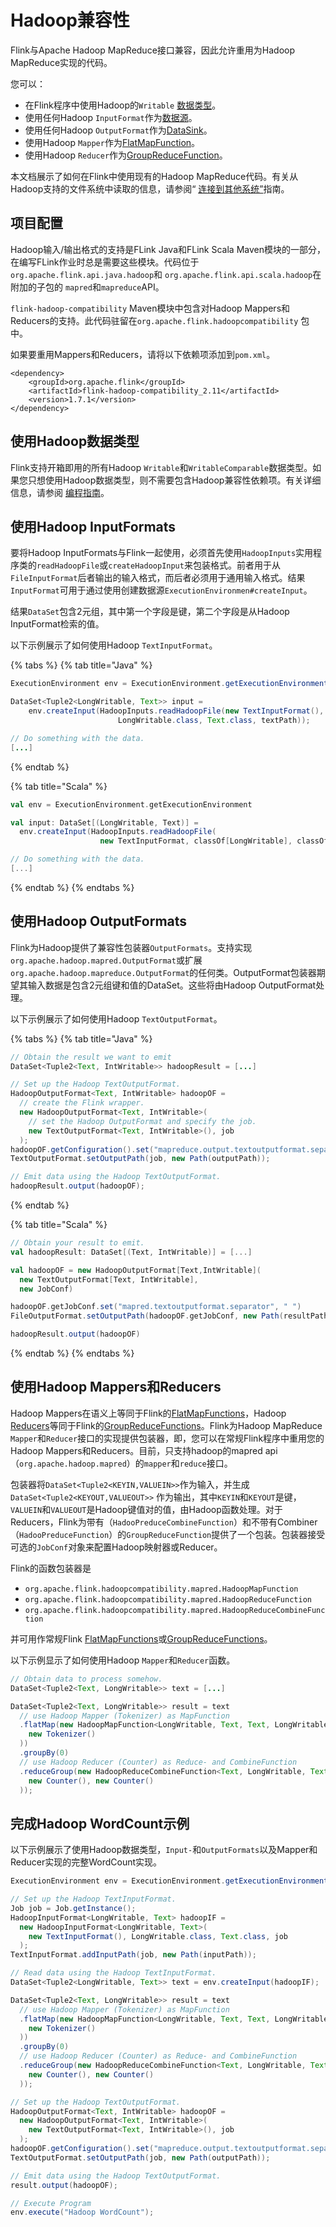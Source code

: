 # Hadoop兼容性

Flink与Apache Hadoop MapReduce接口兼容，因此允许重用为Hadoop MapReduce实现的代码。

您可以：

* 在Flink程序中使用Hadoop的`Writable` [数据类型](https://ci.apache.org/projects/flink/flink-docs-release-1.7/dev/batch/index.html#data-types)。
* 使用任何Hadoop `InputFormat`作为[数据源](https://ci.apache.org/projects/flink/flink-docs-release-1.7/dev/batch/index.html#data-sources)。
* 使用任何Hadoop `OutputFormat`作为[DataSink](https://ci.apache.org/projects/flink/flink-docs-release-1.7/dev/batch/index.html#data-sinks)。
* 使用Hadoop `Mapper`作为[FlatMapFunction](https://ci.apache.org/projects/flink/flink-docs-release-1.7/dev/batch/dataset_transformations.html#flatmap)。
* 使用Hadoop `Reducer`作为[GroupReduceFunction](https://ci.apache.org/projects/flink/flink-docs-release-1.7/dev/batch/dataset_transformations.html#groupreduce-on-grouped-dataset)。

本文档展示了如何在Flink中使用现有的Hadoop MapReduce代码。有关从Hadoop支持的文件系统中读取的信息，请参阅“ [连接到其他系统”](https://ci.apache.org/projects/flink/flink-docs-release-1.7/dev/batch/connectors.html)指南。

## 项目配置

Hadoop输入/输出格式的支持是FLink Java和FLink Scala Maven模块的一部分，在编写FLink作业时总是需要这些模块。代码位于`org.apache.flink.api.java.hadoop`和 `org.apache.flink.api.scala.hadoop`在附加的子包的 `mapred`和`mapreduce`API。

`flink-hadoop-compatibility` Maven模块中包含对Hadoop Mappers和Reducers的支持。此代码驻留在`org.apache.flink.hadoopcompatibility` 包中。

如果要重用Mappers和Reducers，请将以下依赖项添加到`pom.xml`。

```markup
<dependency>
	<groupId>org.apache.flink</groupId>
	<artifactId>flink-hadoop-compatibility_2.11</artifactId>
	<version>1.7.1</version>
</dependency>
```

## 使用Hadoop数据类型

Flink支持开箱即用的所有Hadoop `Writable`和`WritableComparable`数据类型。如果您只想使用Hadoop数据类型，则不需要包含Hadoop兼容性依赖项。有关详细信息，请参阅 [编程指南](https://ci.apache.org/projects/flink/flink-docs-release-1.7/dev/batch/index.html#data-types)。

## 使用Hadoop InputFormats

要将Hadoop InputFormats与Flink一起使用，必须首先使用`HadoopInputs`实用程序类的`readHadoopFile`或`createHadoopInput`来包装格式。前者用于从`FileInputFormat`后者输出的输入格式，而后者必须用于通用输入格式。结果`InputFormat`可用于通过使用创建数据源`ExecutionEnvironmen#createInput`。

结果`DataSet`包含2元组，其中第一个字段是键，第二个字段是从Hadoop InputFormat检索的值。

以下示例展示了如何使用Hadoop `TextInputFormat`。

{% tabs %}
{% tab title="Java" %}
```java
ExecutionEnvironment env = ExecutionEnvironment.getExecutionEnvironment();

DataSet<Tuple2<LongWritable, Text>> input =
    env.createInput(HadoopInputs.readHadoopFile(new TextInputFormat(),
                        LongWritable.class, Text.class, textPath));

// Do something with the data.
[...]
```
{% endtab %}

{% tab title="Scala" %}
```scala
val env = ExecutionEnvironment.getExecutionEnvironment

val input: DataSet[(LongWritable, Text)] =
  env.createInput(HadoopInputs.readHadoopFile(
                    new TextInputFormat, classOf[LongWritable], classOf[Text], textPath))

// Do something with the data.
[...]

```
{% endtab %}
{% endtabs %}

## 使用Hadoop OutputFormats

Flink为Hadoop提供了兼容性包装器`OutputFormats`。支持实现`org.apache.hadoop.mapred.OutputFormat`或扩展`org.apache.hadoop.mapreduce.OutputFormat`的任何类。OutputFormat包装器期望其输入数据是包含2元组键和值的DataSet。这些将由Hadoop OutputFormat处理。

以下示例展示了如何使用Hadoop `TextOutputFormat`。

{% tabs %}
{% tab title="Java" %}
```java
// Obtain the result we want to emit
DataSet<Tuple2<Text, IntWritable>> hadoopResult = [...]

// Set up the Hadoop TextOutputFormat.
HadoopOutputFormat<Text, IntWritable> hadoopOF =
  // create the Flink wrapper.
  new HadoopOutputFormat<Text, IntWritable>(
    // set the Hadoop OutputFormat and specify the job.
    new TextOutputFormat<Text, IntWritable>(), job
  );
hadoopOF.getConfiguration().set("mapreduce.output.textoutputformat.separator", " ");
TextOutputFormat.setOutputPath(job, new Path(outputPath));

// Emit data using the Hadoop TextOutputFormat.
hadoopResult.output(hadoopOF);
```
{% endtab %}

{% tab title="Scala" %}
```scala
// Obtain your result to emit.
val hadoopResult: DataSet[(Text, IntWritable)] = [...]

val hadoopOF = new HadoopOutputFormat[Text,IntWritable](
  new TextOutputFormat[Text, IntWritable],
  new JobConf)

hadoopOF.getJobConf.set("mapred.textoutputformat.separator", " ")
FileOutputFormat.setOutputPath(hadoopOF.getJobConf, new Path(resultPath))

hadoopResult.output(hadoopOF)
```
{% endtab %}
{% endtabs %}

## 使用Hadoop Mappers和Reducers

Hadoop Mappers在语义上等同于Flink的[FlatMapFunctions](https://ci.apache.org/projects/flink/flink-docs-release-1.7/dev/batch/dataset_transformations.html#flatmap)，Hadoop [Reducers](https://ci.apache.org/projects/flink/flink-docs-release-1.7/dev/batch/dataset_transformations.html#flatmap)等同于Flink的[GroupReduceFunctions](https://ci.apache.org/projects/flink/flink-docs-release-1.7/dev/batch/dataset_transformations.html#groupreduce-on-grouped-dataset)。Flink为Hadoop MapReduce `Mapper`和`Reducer`接口的实现提供包装器，即，您可以在常规Flink程序中重用您的Hadoop Mappers和Reducers。目前，只支持hadoop的mapred api（`org.apache.hadoop.mapred`）的`mapper`和`reduce`接口。

包装器将`DataSet<Tuple2<KEYIN,VALUEIN>>`作为输入，并生成`DataSet<Tuple2<KEYOUT,VALUEOUT>>` 作为输出，其中`KEYIN`和`KEYOUT`是键，`VALUEIN`和`VALUEOUT`是Hadoop键值对的值，由Hadoop函数处理。对于Reducers，Flink为带有（`HadooPreduceCombineFunction`）和不带有Combiner（`HadooPreduceFunction`）的`GroupReduceFunction`提供了一个包装。包装器接受可选的`JobConf`对象来配置Hadoop映射器或Reducer。

Flink的函数包装器是

* `org.apache.flink.hadoopcompatibility.mapred.HadoopMapFunction`
* `org.apache.flink.hadoopcompatibility.mapred.HadoopReduceFunction`
* `org.apache.flink.hadoopcompatibility.mapred.HadoopReduceCombineFunction`

并可用作常规Flink [FlatMapFunctions](https://ci.apache.org/projects/flink/flink-docs-release-1.7/dev/batch/dataset_transformations.html#flatmap)或[GroupReduceFunctions](https://ci.apache.org/projects/flink/flink-docs-release-1.7/dev/batch/dataset_transformations.html#groupreduce-on-grouped-dataset)。

以下示例显示了如何使用Hadoop `Mapper`和`Reducer`函数。

```java
// Obtain data to process somehow.
DataSet<Tuple2<Text, LongWritable>> text = [...]

DataSet<Tuple2<Text, LongWritable>> result = text
  // use Hadoop Mapper (Tokenizer) as MapFunction
  .flatMap(new HadoopMapFunction<LongWritable, Text, Text, LongWritable>(
    new Tokenizer()
  ))
  .groupBy(0)
  // use Hadoop Reducer (Counter) as Reduce- and CombineFunction
  .reduceGroup(new HadoopReduceCombineFunction<Text, LongWritable, Text, LongWritable>(
    new Counter(), new Counter()
  ));
```

## 完成Hadoop WordCount示例

以下示例展示了使用Hadoop数据类型，`Input-`和`OutputFormats`以及Mapper和Reducer实现的完整WordCount实现。

```java
ExecutionEnvironment env = ExecutionEnvironment.getExecutionEnvironment();

// Set up the Hadoop TextInputFormat.
Job job = Job.getInstance();
HadoopInputFormat<LongWritable, Text> hadoopIF =
  new HadoopInputFormat<LongWritable, Text>(
    new TextInputFormat(), LongWritable.class, Text.class, job
  );
TextInputFormat.addInputPath(job, new Path(inputPath));

// Read data using the Hadoop TextInputFormat.
DataSet<Tuple2<LongWritable, Text>> text = env.createInput(hadoopIF);

DataSet<Tuple2<Text, LongWritable>> result = text
  // use Hadoop Mapper (Tokenizer) as MapFunction
  .flatMap(new HadoopMapFunction<LongWritable, Text, Text, LongWritable>(
    new Tokenizer()
  ))
  .groupBy(0)
  // use Hadoop Reducer (Counter) as Reduce- and CombineFunction
  .reduceGroup(new HadoopReduceCombineFunction<Text, LongWritable, Text, LongWritable>(
    new Counter(), new Counter()
  ));

// Set up the Hadoop TextOutputFormat.
HadoopOutputFormat<Text, IntWritable> hadoopOF =
  new HadoopOutputFormat<Text, IntWritable>(
    new TextOutputFormat<Text, IntWritable>(), job
  );
hadoopOF.getConfiguration().set("mapreduce.output.textoutputformat.separator", " ");
TextOutputFormat.setOutputPath(job, new Path(outputPath));

// Emit data using the Hadoop TextOutputFormat.
result.output(hadoopOF);

// Execute Program
env.execute("Hadoop WordCount");
```

